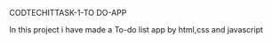  CODTECHITTASK-1-TO DO-APP

 In this project i have made a To-do list app by html,css and javascript
 
